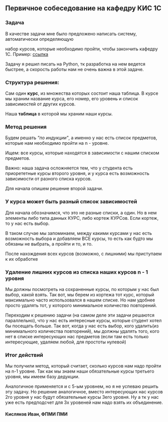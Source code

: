 ## Первичное собеседование на кафедру КИС 1С

### Задача

В качестве задачи мне было предложено написать систему, автоматически определяющую

набор курсов, которые необходимо пройти, чтобы закончить кафедру 1С. Пример: [ссылка](https://docs.google.com/spreadsheets/d/15kJrFz0QVKMJYwpLtcIar7DG7V02EoRDYyYutKnnudc/edit#gid=615482154)

Задачу я решил писать на Python, тк разработка на нем ведется быстрее, а скорость работы нам не очень важна в этой задаче.

### Структура решения:

Сам один **курс**, из множества которых состоит наша таблица. В курсе мы храним название курса, его номер, его уровень и список зависимостей от других курсов.

Наша **таблица** в которой мы храним наши курсы.

### Метод решения

Будем решать *"по индукции"*, а именно у нас есть список предметов, которые нам необходимо пройти на n - уровне.

Ищем: все курсы, которые находятся в зависимости с нашим списком предметов.

Важно: наша задача осложняется тем, что у студента есть приорететные курсы второго уровня, и у курса есть возможность зависимости от разного списка курсов.

Для начала опишем решение второй задачи.

### У курса может быть разный список зависимостей

Для начала обозначимся, что это не разные списки, а один. Но в нем элементы либо типа данных КУРС, либо кортеж КУРСов. Если кортеж, то у нас есть выбор.

В таком случае мы запоминаем, между какими курсами у нас есть возможность выбора и добавляем ВСЕ курсы, то есть как будто мы обязаны не выбрать, а пройти и то, и то.

После нахождения всех курсов (возможно, с лишними) мы приступаем к их обработке

### Удаление лишних курсов из списка наших курсов n - 1 уровня

Мы должны посмотреть на сохраненные курсы, по которым у нас был выбор, какой взять. Так вот, мы берем из кортежа тот курс, который максимально часто использовался в нашем списке. Но нам удобнее просто удалять тот, у которого минимальное количество повторений.

Переходим к решению задачи (на самом деле эти задачи решаются параллельно), что у нас есть интересные курсы, которые студент хотел бы посещать больше. Так вот, когда у нас есть выбор, кого удалить(из минимального количества повторений), мы должны удалять того, кого нет в списке интересующих нас предметов (если там есть только интересующие, удаляем любой, для простоты нулевой)

### Итог действий
Мы получили метод, который считает, сколько курсов нам надо пройти на n-1 уровне. Так как мы знаем наши обязательные курсы третьего уровня, мы имеем базу дедукции.

Аналогичное применяется и с 5-ым уровнем, но я не успеваю решить эту задачу. Но решение аналогичное, вместо интересующих нас курсов 2го уровня у нас будут обязательные курсы 3его уровня. Ну а тк у нас уже есть предподсчет для 3х уровеней нам надо взять их объединение.

#### Кисляков Иван, ФПМИ ПМИ
